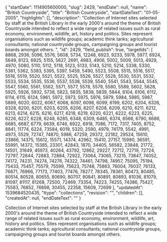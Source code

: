 {
  "startDate": 1114905600000, 
  "slug": 2429, 
  "endDate": null, 
  "name": "British Countryside", 
  "title": "British Countryside", 
  "startDateText": "01-05-2005", 
  "highlights": [], 
  "description": "Collection of Internet sites selected by staff at the British Library in the early 2000's around the theme of British Countryside intended to reflect a wide range of related issues such as rural economy, environment, wildlife, art, history and politics. Sites represent organisations such as wildlife groups; academic think tanks; agricultural consultants; national countryside groups, campaigning groups and tourist boards amongst others. ", 
  "id": 2429, 
  "field_publish": true, 
  "targetIds": [
    8868, 
    2936, 
    5096, 
    5576, 
    5608, 
    5734, 
    12248, 
    6923, 
    9233, 
    5978, 
    5977, 
    6924, 
    5649, 
    6123, 
    6925, 
    5155, 
    5627, 
    2691, 
    4983, 
    4906, 
    5002, 
    5009, 
    5013, 
    4929, 
    4970, 
    5080, 
    5110, 
    5112, 
    5118, 
    5123, 
    5133, 
    5143, 
    5210, 
    5214, 
    5338, 
    5330, 
    5361, 
    5362, 
    5383, 
    5395, 
    5397, 
    5459, 
    5490, 
    5523, 
    5508, 
    5515, 
    5516, 
    5517, 
    5518, 
    5519, 
    5520, 
    5521, 
    5522, 
    5525, 
    5526, 
    5527, 
    5528, 
    5530, 
    5531, 
    5532, 
    5533, 
    5534, 
    5535, 
    5536, 
    5537, 
    5538, 
    5539, 
    5540, 
    5541, 
    5543, 
    5544, 
    5545, 
    5547, 
    5560, 
    5561, 
    5562, 
    5571, 
    5577, 
    5578, 
    5579, 
    5580, 
    5589, 
    5602, 
    5628, 
    5925, 
    5926, 
    5932, 
    5738, 
    5823, 
    5835, 
    5838, 
    5839, 
    5844, 
    6104, 
    6106, 
    6112, 
    6114, 
    6115, 
    6124, 
    5961, 
    5972, 
    5973, 
    5975, 
    5976, 
    5979, 
    5984, 
    5985, 
    5987, 
    5889, 
    6020, 
    6022, 
    6067, 
    6068, 
    6097, 
    6098, 
    6099, 
    6199, 
    6202, 
    6204, 
    6326, 
    6328, 
    6200, 
    6201, 
    6203, 
    6205, 
    6206, 
    6207, 
    6208, 
    6209, 
    6210, 
    6211, 
    6212, 
    6213, 
    6214, 
    6215, 
    6216, 
    6217, 
    6218, 
    6219, 
    6220, 
    6221, 
    6222, 
    6223, 
    6225, 
    6226, 
    6227, 
    6228, 
    6248, 
    6285, 
    6348, 
    6309, 
    6485, 
    6374, 
    6566, 
    6790, 
    6686, 
    6685, 
    6687, 
    6779, 
    6639, 
    6746, 
    6922, 
    6918, 
    7086, 
    7172, 
    7317, 
    7405, 
    8752, 
    8841, 
    11774, 
    6224, 
    73584, 
    6019, 
    5320, 
    2590, 
    4979, 
    74179, 
    5542, 
    4991, 
    4973, 
    5529, 
    72747, 
    74870, 
    5986, 
    47259, 
    29372, 
    22182, 
    29524, 
    15610, 
    23866, 
    14375, 
    15612, 
    15571, 
    14374, 
    42962, 
    15410, 
    27157, 
    15990, 
    36591, 
    55991, 
    14372, 
    15385, 
    23301, 
    42843, 
    1870, 
    34405, 
    56582, 
    23848, 
    21772, 
    14501, 
    31649, 
    45973, 
    40264, 
    43792, 
    12862, 
    29227, 
    72712, 
    72719, 
    72724, 
    72797, 
    72844, 
    72883, 
    72884, 
    72922, 
    73064, 
    73065, 
    73215, 
    73847, 
    74052, 
    74172, 
    74231, 
    74274, 
    74276, 
    74322, 
    74461, 
    74798, 
    74957, 
    75095, 
    75194, 
    75433, 
    75457, 
    75579, 
    75599, 
    75623, 
    75748, 
    75863, 
    76004, 
    76037, 
    76133, 
    76671, 
    76966, 
    77173, 
    77403, 
    77476, 
    78277, 
    78345, 
    78361, 
    80473, 
    80485, 
    80514, 
    80528, 
    80655, 
    80690, 
    80707, 
    80841, 
    80891, 
    80893, 
    81036, 
    81079, 
    81097, 
    81117, 
    81268, 
    72500, 
    72469, 
    73354, 
    74223, 
    74255, 
    74386, 
    75427, 
    75583, 
    76852, 
    76898, 
    30455, 
    22358, 
    15609, 
    72699
  ], 
  "updatedAt": 1539684520435, 
  "ttype": "collections", 
  "revision": "", 
  "children": [], 
  "createdAt": null, 
  "endDateText": ""
}

Collection of Internet sites selected by staff at the British Library in the early 2000's around the theme of British Countryside intended to reflect a wide range of related issues such as rural economy, environment, wildlife, art, history and politics. Sites represent organisations such as wildlife groups; academic think tanks; agricultural consultants; national countryside groups, campaigning groups and tourist boards amongst others. 